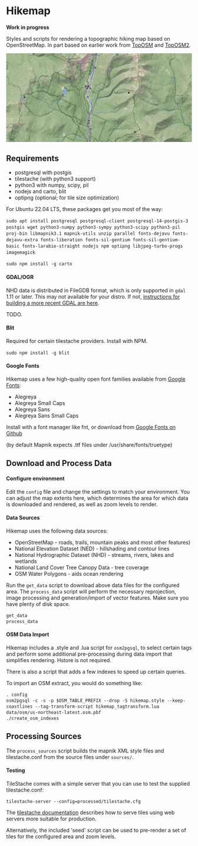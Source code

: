 # Hikemap #

**Work in progress**

Styles and scripts for rendering a topographic hiking map based on OpenStreetMap.
In part based on earlier work from
[TopOSM](https://github.com/Ahlzen/TopOSM) and
[TopOSM2](https://github.com/Ahlzen/TopOSM2).

![Example](images/example2.jpg)


## Requirements ##

* postgresql with postgis
* tilestache (with python3 support)
* python3 with numpy, scipy, pil
* nodejs and carto, blit
* optipng (optional; for tile size optimization)


For Ubuntu 22.04 LTS, these packages get you most of the way:

`sudo apt install postgresql postgresql-client postgresql-14-postgis-3 postgis wget python3-numpy python3-sympy python3-scipy python3-pil proj-bin libmapnik3.1 mapnik-utils unzip parallel fonts-dejavu fonts-dejavu-extra fonts-liberation fonts-sil-gentium fonts-sil-gentium-basic fonts-larabie-straight nodejs npm optipng libjpeg-turbo-progs imagemagick`

`sudo npm install -g carto`



#### GDAL/OGR ####

NHD data is distributed in FileGDB format, which is only supported in `gdal` 1.11 or later. This may not available for your distro. If not, [instructions for building a more recent GDAL are here](http://trac.osgeo.org/gdal/wiki/BuildHints).

TODO.


#### Blit ####

Required for certain tilestache providers. Install with NPM.

`sudo npm install -g blit`


#### Google Fonts ####

Hikemap uses a few high-quality open font families available from [Google Fonts](https://www.google.com/fonts):

* Alegreya
* Alegreya Small Caps
* Alegreya Sans
* Alegreya Sans Small Caps

Install with a font manager like fnt, or download from [Google Fonts on Github](https://github.com/google/fonts)


(by default Mapnik expects .ttf files under /usr/share/fonts/truetype)


## Download and Process Data ##


#### Configure environment ####

Edit the `config` file and change the settings to match your environment. You can adjust the map extents here, which determines the area for which data is downloaded and rendered, as well as zoom levels to render.


#### Data Sources ####

Hikemap uses the following data sources:

* OpenStreetMap - roads, trails, mountain peaks and most other features)
* National Elevation Dataset (NED) - hillshading and contour lines
* National Hydrographic Dataset (NHD) - streams, rivers, lakes and wetlands
* National Land Cover Tree Canopy Data - tree coverage
* OSM Water Polygons - aids ocean rendering

Run the `get_data` script to download above data files for the configured area. The `process_data` script will perform the necessary reprojection, image processing and generation/import of vector features. Make sure you have plenty of disk space.

```
get_data
process_data
```

#### OSM Data Import ####

Hikemap includes a .style and .lua script for `osm2pgsql`, to select certain tags and perform some additional pre-processing during data import that simplifies rendering. Hstore is not required.

There is also a script that adds a few indexes to speed up certain queries.

To import an OSM extract, you would do something like:

```
. config
osm2pgsql -c -s -p $OSM_TABLE_PREFIX --drop -S hikemap.style --keep-coastlines --tag-transform-script hikemap_tagtransform.lua data/osm/us-northeast-latest.osm.pbf
./create_osm_indexes
```


## Processing Sources ##

The `process_sources` script builds the mapnik XML style files and tilestache.conf from the source files under `sources/`.


#### Testing ####

TileStache comes with a simple server that you can use to test the supplied tilestache.conf:

```
tilestache-server --config=processed/tilestache.cfg
```

The [tilestache documentation](http://tilestache.org/doc/) describes how to serve tiles using web servers more suitable for production.

Alternatively, the included 'seed' script can be used to pre-render a set of tiles for the configured area and zoom levels.
